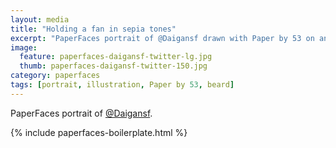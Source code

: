 ```yaml
---
layout: media
title: "Holding a fan in sepia tones"
excerpt: "PaperFaces portrait of @Daigansf drawn with Paper by 53 on an iPad."
image: 
  feature: paperfaces-daigansf-twitter-lg.jpg
  thumb: paperfaces-daigansf-twitter-150.jpg
category: paperfaces
tags: [portrait, illustration, Paper by 53, beard]
---
```


PaperFaces portrait of [@Daigansf](http://twitter.com/Daigansf).

{% include paperfaces-boilerplate.html %}